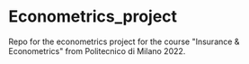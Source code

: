 # Econometrics_project
Repo for the econometrics project for the course "Insurance &amp; Econometrics" from Politecnico di Milano 2022.
